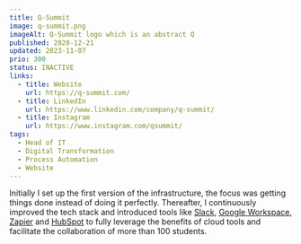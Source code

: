 ```yaml
---
title: Q-Summit
image: q-summit.png
imageAlt: Q-Summit logo which is an abstract Q
published: 2020-12-21
updated: 2023-11-07
prio: 300
status: INACTIVE
links:
  - title: Website
    url: https://q-summit.com/
  - title: LinkedIn
    url: https://www.linkedin.com/company/q-summit/
  - title: Instagram
    url: https://www.instagram.com/qsummit/
tags:
  - Head of IT
  - Digital Transformation
  - Process Automation
  - Website
---
```


Initially I set up the first version of the infrastructure, the focus was getting things done instead of doing it perfectly. Thereafter, I continuously improved the tech stack and introduced tools like [Slack](https://slack.com/), [Google Workspace](https://workspace.google.com/), [Zapier](https://zapier.com/) and [HubSpot](https://www.hubspot.com/) to fully leverage the benefits of cloud tools and facilitate the collaboration of more than 100 students.
